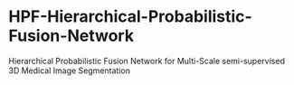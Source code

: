 # HPF-Hierarchical-Probabilistic-Fusion-Network
Hierarchical Probabilistic Fusion Network for Multi-Scale semi-supervised 3D Medical Image Segmentation
